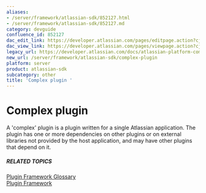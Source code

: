 ```yaml
---
aliases:
- /server/framework/atlassian-sdk/852127.html
- /server/framework/atlassian-sdk/852127.md
category: devguide
confluence_id: 852127
dac_edit_link: https://developer.atlassian.com/pages/editpage.action?cjm=wozere&pageId=852127
dac_view_link: https://developer.atlassian.com/pages/viewpage.action?cjm=wozere&pageId=852127
legacy_url: https://developer.atlassian.com/docs/atlassian-platform-common-components/plugin-framework/plugin-framework-glossary/complex-plugin-glossary-entry
new_url: /server/framework/atlassian-sdk/complex-plugin
platform: server
product: atlassian-sdk
subcategory: other
title: 'Complex plugin '
---
```

# Complex plugin

A 'complex' plugin is a plugin written for a single Atlassian application. The plugin has one or more dependencies on other plugins or on external libraries not provided by the host application, and may have other plugins that depend on it.

##### RELATED TOPICS

<a href="/pages/createpage.action?spaceKey=PLUGINFRAMEWORK&amp;title=Plugin+Framework+Glossary" class="createlink">Plugin Framework Glossary</a>  
[Plugin Framework](https://developer.atlassian.com/display/PLUGINFRAMEWORK/Plugin+Framework)










































































































































































































































































